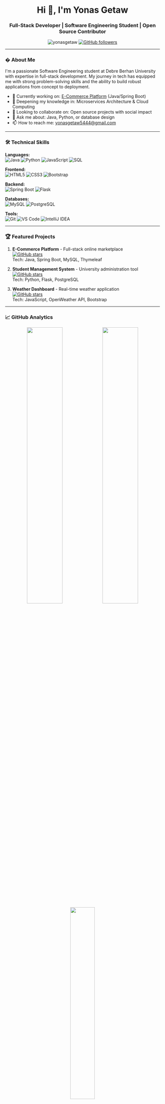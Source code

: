 <!-- Profile Header -->
<h1 align="center">Hi 👋, I'm Yonas Getaw</h1>
<h3 align="center">Full-Stack Developer | Software Engineering Student | Open Source Contributor</h3>

<p align="center">
  <img src="https://komarev.com/ghpvc/?username=yonasgetaw&label=Profile%20views&color=0e75b6&style=flat" alt="yonasgetaw" />
  <a href="https://github.com/YonasGetaw?tab=followers">
    <img alt="GitHub followers" src="https://img.shields.io/github/followers/YonasGetaw?color=green&logo=github">
  </a>
</p>

---

### � About Me

I'm a passionate Software Engineering student at Debre Berhan University with expertise in full-stack development. My journey in tech has equipped me with strong problem-solving skills and the ability to build robust applications from concept to deployment.

- 🔭 Currently working on: [E-Commerce Platform](https://github.com/YonasGetaw/E-Commerce-Platform) (Java/Spring Boot)
- 🌱 Deepening my knowledge in: Microservices Architecture & Cloud Computing
- 👯 Looking to collaborate on: Open source projects with social impact
- 💬 Ask me about: Java, Python, or database design
- 📫 How to reach me: yonasgetaw5444@gmail.com

---

### 🛠 Technical Skills

**Languages:**  
![Java](https://img.shields.io/badge/Java-ED8B00?style=for-the-badge&logo=openjdk&logoColor=white)
![Python](https://img.shields.io/badge/Python-3776AB?style=for-the-badge&logo=python&logoColor=white)
![JavaScript](https://img.shields.io/badge/JavaScript-F7DF1E?style=for-the-badge&logo=javascript&logoColor=black)
![SQL](https://img.shields.io/badge/SQL-4479A1?style=for-the-badge&logo=mysql&logoColor=white)

**Frontend:**  
![HTML5](https://img.shields.io/badge/HTML5-E34F26?style=for-the-badge&logo=html5&logoColor=white)
![CSS3](https://img.shields.io/badge/CSS3-1572B6?style=for-the-badge&logo=css3&logoColor=white)
![Bootstrap](https://img.shields.io/badge/Bootstrap-563D7C?style=for-the-badge&logo=bootstrap&logoColor=white)

**Backend:**  
![Spring Boot](https://img.shields.io/badge/Spring_Boot-6DB33F?style=for-the-badge&logo=spring&logoColor=white)
![Flask](https://img.shields.io/badge/Flask-000000?style=for-the-badge&logo=flask&logoColor=white)

**Databases:**  
![MySQL](https://img.shields.io/badge/MySQL-4479A1?style=for-the-badge&logo=mysql&logoColor=white)
![PostgreSQL](https://img.shields.io/badge/PostgreSQL-316192?style=for-the-badge&logo=postgresql&logoColor=white)

**Tools:**  
![Git](https://img.shields.io/badge/Git-F05032?style=for-the-badge&logo=git&logoColor=white)
![VS Code](https://img.shields.io/badge/VS_Code-007ACC?style=for-the-badge&logo=visual-studio-code&logoColor=white)
![IntelliJ IDEA](https://img.shields.io/badge/IntelliJ_IDEA-000000?style=for-the-badge&logo=intellij-idea&logoColor=white)

---

### 🏆 Featured Projects

1. **E-Commerce Platform** - Full-stack online marketplace  
   [![GitHub stars](https://img.shields.io/github/stars/YonasGetaw/E-Commerce-Platform?style=social)](https://github.com/YonasGetaw/E-Commerce-Platform)  
   Tech: Java, Spring Boot, MySQL, Thymeleaf

2. **Student Management System** - University administration tool  
   [![GitHub stars](https://img.shields.io/github/stars/YonasGetaw/Student-Management-System?style=social)](https://github.com/YonasGetaw/Student-Management-System)  
   Tech: Python, Flask, PostgreSQL

3. **Weather Dashboard** - Real-time weather application  
   [![GitHub stars](https://img.shields.io/github/stars/YonasGetaw/Weather-Dashboard?style=social)](https://github.com/YonasGetaw/Weather-Dashboard)  
   Tech: JavaScript, OpenWeather API, Bootstrap

---

### 📈 GitHub Analytics

<p align="center">
  <img width="48%" src="https://github-readme-stats.vercel.app/api?username=yonasgetaw&show_icons=true&theme=algolia&include_all_commits=true&count_private=true" />
  <img width="48%" src="https://github-readme-streak-stats.herokuapp.com/?user=yonasgetaw&theme=algolia" />
</p>

<p align="center">
  <img width="40%" src="https://github-readme-stats.vercel.app/api/top-langs/?username=yonasgetaw&layout=compact&theme=algolia&langs_count=6" />
</p>

---

### 📝 Latest Blog Posts

- [Optimizing SQL Queries for Better Performance](https://repel.it/optimizing-sql)
- [Building RESTful APIs with Spring Boot](https://repel.it/spring-boot-apis)
- [From Student to Developer: My Coding Journey](https://repel.it/coding-journey)

---

### 🤝 Connect With Me

<p align="center">
  <a href="https://linkedin.com/in/yonas-getaw" target="_blank">
    <img src="https://img.shields.io/badge/LinkedIn-0077B5?style=for-the-badge&logo=linkedin&logoColor=white" alt="LinkedIn"/>
  </a>
  <a href="https://t.me/yonaa54" target="_blank">
    <img src="https://img.shields.io/badge/Telegram-2CA5E0?style=for-the-badge&logo=telegram&logoColor=white" alt="Telegram"/>
  </a>
  <a href="mailto:yonasgetaw5444@gmail.com">
    <img src="https://img.shields.io/badge/Gmail-D14836?style=for-the-badge&logo=gmail&logoColor=white" alt="Gmail"/>
  </a>
</p>

---

<p align="center">
  <img src="https://github.com/YonasGetaw/YonasGetaw/raw/output/github-contribution-grid-snake.svg" alt="snake gif"/>
</p>
